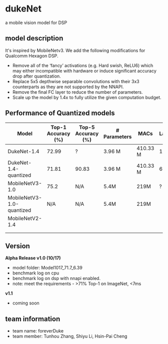 # dukeNet
a mobile vision model for DSP

## model description
It's inspired by MobileNetv3. We add the following modifications for Qualcomm Hexagon DSP.
+ Remove all of the ‘fancy’ activations (e.g. Hard swish, ReLU6) which may either incompatible with hardware or induce significant accuracy drop after quantization.
+ Replace 5x5 depthwise separable convolutions with their 3x3 counterparts as they are not supported by the NNAPI.
+ Remove the final FC layer to reduce the number of parameters.
+ Scale up the model by 1.4x to fully utilize the given computation budget.


## Performance of Quantized models
| Model                     | Top-1 Accuracy (%) | Top-5 Accuracy (%) | \# Parameters | MACs     | Latency |
| ------------------------- | ------------------ | ------------------ | ------------- | -------- | ------- |
| DukeNet-1.4               | 72.99              | ?                  | 3.96 M        | 410.33 M | 16.8ms  |
| DukeNet-1.4-quantized     | 71.81              | 90.83              | 3.96 M        | 410.33 M | 6.29ms  |
| MobileNetV3-1.0           | 75.2               | N/A                | 5.4M          | 219M     | ?       |
| MobileNetV3-1.0-quantized | N/A                | N/A                | 5.4M          | 219M     |         |
| MobileNetV2-1.4           |                    |                    |               |          |         |
|                           |                    |                    |               |          |         |
|                           |                    |                    |               |          |         |






## Version
**Alpha Release v1.0 (10/17)**
+ model folder: Model1017_71.7_6.39
+ benchmark log on cpu
+ benchmark log on dsp with nnapi enabled.
+ note: meet the requirements - >71% Top-1 on ImageNet, <7ms

**v1.1**
+ coming soon

## team information
+ team name: foreverDuke
+ team member: Tunhou Zhang, Shiyu Li, Hsin-Pai Cheng

